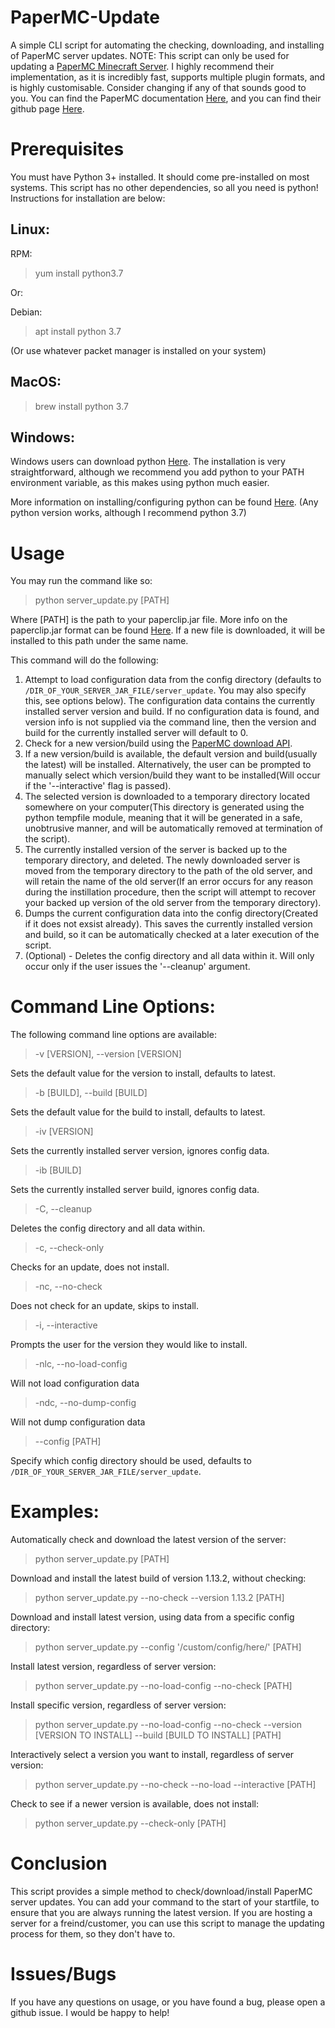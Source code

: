 # PaperMC-Update
A simple CLI script for automating the checking, downloading, and installing of PaperMC server updates.
NOTE: This script can only be used for updating a [PaperMC Minecraft Server](https://papermc.io/). I highly recommend their implementation, as it is incredibly fast, supports multiple plugin formats, and is highly customisable. Consider changing if any of that sounds good to you. You can find the PaperMC documentation [Here](https://paper.readthedocs.io/en/latest/), and you can find their github page [Here](https://github.com/PaperMC).

# Prerequisites
You must have Python 3+ installed. It should come pre-installed on most systems. This script has no other dependencies, so all you need is python! Instructions for installation are below:

## Linux:

RPM:
>yum install python3.7

Or:

Debian:
>apt install python 3.7

(Or use whatever packet manager is installed on your system)
## MacOS:

>brew install python 3.7

## Windows:

Windows users can download python [Here](https://www.python.org/downloads/). The installation is very straightforward, although we recommend you add python to your PATH environment variable, as this makes using python much easier.

More information on installing/configuring python can be found [Here](https://www.python.org/downloads/).
(Any python version works, although I recommend python 3.7)

# Usage

You may run the command like so:

> python server_update.py [PATH]

Where [PATH] is the path to your paperclip.jar file. More info on the paperclip.jar format can be found [Here](https://paper.readthedocs.io/en/latest/about/structure.html#id2). If a new file is downloaded, it will be installed to this path under the same name.

This command will do the following:

1. Attempt to load configuration data from the config directory (defaults to `/DIR_OF_YOUR_SERVER_JAR_FILE/server_update`. You may also specify this, see options below). The configuration data contains the currently installed server version and build. If no configuration data is found, and version info is not supplied via the command line, then the version and build for the currently installed server will default to 0.
2. Check for a new version/build using the [PaperMC download API](https://paper.readthedocs.io/en/latest/site/api.html#downloads-api).
3. If a new version/build is available, the default version and build(usually the latest) will be installed. Alternatively, the user can be prompted to manually select which version/build they want to be installed(Will occur if the '--interactive' flag is passed).
4. The selected version is downloaded to a temporary directory located somewhere on your computer(This directory is generated using the python tempfile module, meaning that it will be generated in a safe, unobtrusive manner, and will be automatically removed at termination of the script).
5. The currently installed version of the server is backed up to the temporary directory, and deleted. The newly downloaded server is moved from the temporary directory to the path of the old server, and will retain the name of the old server(If an error occurs for any reason during the instillation procedure, then the script will attempt to recover your backed up version of the old server from the temporary directory).
6. Dumps the current configuration data into the config directory(Created if it does not exsist already). This saves the currently installed version and build, so it can be automatically checked at a later execution of the script.
7. (Optional) - Deletes the config directory and all data within it. Will only occur only if the user issues the '--cleanup' argument.

# Command Line Options:

The following command line options are available:

>-v [VERSION], --version [VERSION]

Sets the default value for the version to install, defaults to latest.
>-b [BUILD], --build [BUILD]

Sets the default value for the build to install, defaults to latest.
>-iv [VERSION]

Sets the currently installed server version, ignores config data.
>-ib [BUILD]

Sets the currently installed server build, ignores config data.
>-C, --cleanup

Deletes the config directory and all data within.
>-c, --check-only

Checks for an update, does not install.
>-nc, --no-check

Does not check for an update, skips to install.
>-i, --interactive

Prompts the user for the version they would like to install.
>-nlc, --no-load-config

Will not load configuration data
>-ndc, --no-dump-config

Will not dump configuration data

>--config [PATH]

Specify which config directory should be used, defaults to `/DIR_OF_YOUR_SERVER_JAR_FILE/server_update`.

# Examples:

Automatically check and download the latest version of the server:
>python server_update.py [PATH]

Download and install the latest build of version 1.13.2, without checking:
>python server_update.py --no-check --version 1.13.2 [PATH]

Download and install latest version, using data from a specific config directory:
>python server_update.py --config '/custom/config/here/' [PATH]

Install latest version, regardless of server version:
>python server_update.py --no-load-config  --no-check [PATH]

Install specific version, regardless of server version:
>python server_update.py --no-load-config --no-check --version [VERSION TO INSTALL] --build [BUILD TO INSTALL] [PATH]

Interactively select a version you want to install, regardless of server version:
>python server_update.py --no-check --no-load --interactive [PATH]

Check to see if a newer version is available, does not install:
>python server_update.py --check-only [PATH]

# Conclusion

This script provides a simple method to check/download/install PaperMC server updates. You can add your command to the start of your startfile, to ensure that you are always running the latest version. If you are hosting a server for a freind/customer, you can use this script to manage the updating process for them, so they don't have to.

# Issues/Bugs

If you have any questions on usage, or you have found a bug, please open a github issue. I would be happy to help!
